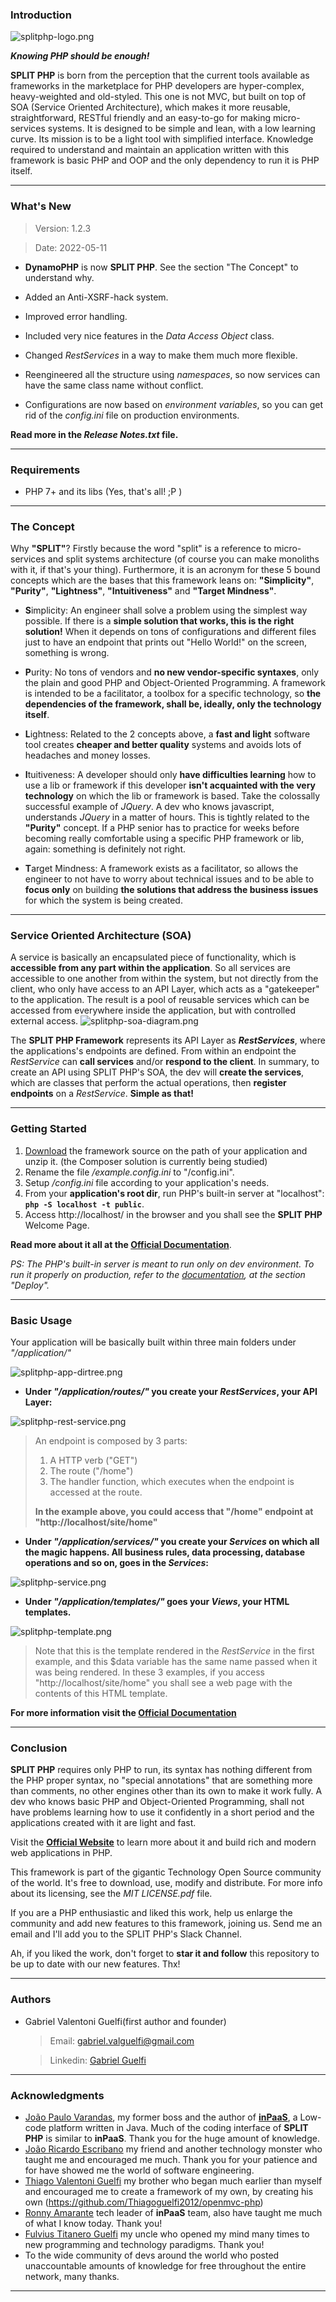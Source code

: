 ### Introduction ###
![splitphp-logo.png](https://split-php-framework.s3.sa-east-1.amazonaws.com/SPLIT_PHP-logo-full.png)

***Knowing PHP should be enough!***

**SPLIT PHP** is born from the perception that the current tools available as frameworks in the marketplace for PHP developers are hyper-complex, heavy-weighted and old-styled. This one is not MVC, but built on top of SOA (Service Oriented Architecture), which makes it more reusable, straightforward, RESTful friendly and an easy-to-go for making micro-services systems. It is designed to be simple and lean, with a low learning curve. Its mission is to be a light tool with simplified interface. Knowledge required to understand and maintain an application written with this framework is basic PHP and OOP and the only dependency to run it is PHP itself.

---

### What's New ###

> Version: 1.2.3

> Date: 2022-05-11

* **DynamoPHP** is now **SPLIT PHP**. See the section "The Concept" to understand why.

* Added an Anti-XSRF-hack system.

* Improved error handling.

* Included very nice features in the *Data Access Object* class.

* Changed *RestServices* in a way to make them much more flexible.

* Reengineered all the structure using *namespaces*, so now services can have the same class name without conflict.

* Configurations are now based on *environment variables*, so you can get rid of the *config.ini* file on production environments.

**Read more in the *Release Notes.txt* file.**

---

### Requirements ###
* PHP 7+ and its libs (Yes, that's all! ;P )

---

### The Concept ###
Why **"SPLIT"**? Firstly because the word "split" is a reference to micro-services and split systems architecture (of course you can make monoliths with it, if that's your thing). Furthermore, it is an acronym for these 5 bound concepts which are the bases that this framework leans on: **"Simplicity"**, **"Purity"**, **"Lightness"**, **"Intuitiveness"** and **"Target Mindness"**.

* **S**implicity: An engineer shall solve a problem using the simplest way possible. If there is a **simple solution that works, this is the right solution!** When it depends on tons of configurations and different files just to have an endpoint that prints out "Hello World!" on the screen, something is wrong.

* **P**urity: No tons of vendors and **no new vendor-specific syntaxes**, only the plain and good PHP and Object-Oriented Programming. A framework is intended to be a facilitator, a toolbox for a specific technology, so **the dependencies of the framework, shall be, ideally, only the technology itself**.

* **L**ightness: Related to the 2 concepts above, a **fast and light** software tool creates **cheaper and better quality** systems and avoids lots of headaches and money losses.

* **I**tuitiveness: A developer should only **have difficulties learning** how to use a lib or framework if this developer **isn't acquainted with the very technology** on which the lib or framework is based. Take the colossally successful example of *JQuery*. A dev who knows javascript, understands *JQuery* in a matter of hours. This is tightly related to the **"Purity"** concept. If a PHP senior has to practice for weeks before becoming really comfortable using a specific PHP framework or lib, again: something is definitely not right.

* **T**arget Mindness: A framework exists as a facilitator, so allows the engineer to not have to worry about technical issues and to be able to **focus only** on building **the solutions that address the business issues** for which the system is being created.

---

### Service Oriented Architecture (SOA) ###
A service is basically an encapsulated piece of functionality, which is **accessible from any part within the application**. So all services are accessible to one another from within the system, but not directly from the client, who only have access to an API Layer, which acts as a "gatekeeper" to the application. The result is a pool of reusable services which can be accessed from everywhere inside the application, but with controlled external access.
![splitphp-soa-diagram.png](https://split-php-framework.s3.sa-east-1.amazonaws.com/introduction-soa-1.png)

The **SPLIT PHP Framework** represents its API Layer as ***RestServices***, where the applications's endpoints are defined. From within an endpoint the *RestService* can **call services** and/or **respond to the client**. In summary, to create an API using SPLIT PHP's SOA, the dev will **create the services**, which are classes that perform the actual operations, then **register endpoints** on a *RestService*. **Simple as that!**

---

### Getting Started ###
1. [Download](https://github.com/gabriel-guelfi/splitphp/archive/refs/tags/v1.2.zip) the framework source on the path of your application and unzip it. (the Composer solution is currently being studied)
2. Rename the file */example.config.ini* to "/config.ini".
3. Setup */config.ini* file according to your application's needs.
4. From your **application's root dir**, run PHP's built-in server at "localhost": **`php -S localhost -t public`**.
5. Access http://localhost/ in the browser and you shall see the **SPLIT PHP** Welcome Page.

**Read more about it all at the [Official Documentation](http://splitphp.org/docs#getstarted)**.

*PS: The PHP's built-in server is meant to run only on dev environment. To run it properly on production, refer to the [documentation](http://splitphp.org/docs#deploy), at the section "Deploy".*

---

### Basic Usage ###
Your application will be basically built within three main folders under *"/application/"*

![splitphp-app-dirtree.png](https://split-php-framework.s3.sa-east-1.amazonaws.com/splitphp-application-dirtree.png)

* **Under *"/application/routes/"* you create your *RestServices*, your API Layer:**

![splitphp-rest-service.png](https://split-php-framework.s3.sa-east-1.amazonaws.com/splitphp-restservice-example.png)
> An endpoint is composed by 3 parts:
> 1. A HTTP verb ("GET")
> 2. The route ("/home")
> 3. The handler function, which executes when the endpoint is accessed at the route.
> 
> **In the example above, you could access that "/home" endpoint at "http://localhost/site/home"**

* **Under *"/application/services/"* you create your *Services* on which all the magic happens. All business rules, data processing, database operations and so on, goes in the *Services*:**

![splitphp-service.png](https://split-php-framework.s3.sa-east-1.amazonaws.com/splitphp-service-example.png)

* **Under *"/application/templates/"* goes your *Views*, your HTML templates.**

![splitphp-template.png](https://split-php-framework.s3.sa-east-1.amazonaws.com/splitphp-template-example.png)

> Note that this is the template rendered in the *RestService* in the first example, and this $data variable has the same
> name passed when it was being rendered. In these 3 examples, if you access "http://localhost/site/home" you shall see 
> a web page with the contents of this HTML template.

**For more information visit the [Official Documentation](http://splitphp.org/docs)**

---

### Conclusion ###
**SPLIT PHP** requires only PHP to run, its syntax has nothing different from the PHP proper syntax, no "special annotations" that are something more than comments, no other engines other than its own to make it work fully. A dev who knows basic PHP and Object-Oriented Programming, shall not have problems learning how to use it confidently in a short period and the applications created with it are light and fast.

Visit the **[Official Website](http://splitphp.org)** to learn more about it and build rich and modern web applications in PHP.

This framework is part of the gigantic Technology Open Source community of the world. It's free to download, use, modify and distribute. For more info about its licensing, see the *MIT LICENSE.pdf* file. 

If you are a PHP enthusiastic and liked this work, help us enlarge the community and add new features to this framework, joining us. Send me an email and I'll add you to the SPLIT PHP's Slack Channel.

Ah, if you liked the work, don't forget to **star it and follow** this repository to be up to date with our new features. Thx!

---
### Authors ###
* Gabriel Valentoni Guelfi(first author and founder)
  > Email: gabriel.valguelfi@gmail.com

  > Linkedin: [Gabriel Guelfi](https://br.linkedin.com/in/gabriel-valentoni-guelfi-30ba8b4b)

---

### Acknowledgments ###
* [João Paulo Varandas](https://www.linkedin.com/in/joaovarandas/), my former boss and the author of **[inPaaS](https://www.inpaas.com/)**, a Low-code platform written in Java. Much of the coding interface of **SPLIT PHP** is similar to **inPaaS**. Thank you for the huge amount of knowledge.
* [João Ricardo Escribano](https://www.linkedin.com/in/joaoescribano/) my friend and another technology monster who taught me and encouraged me much. Thank you for your patience and for have showed me the world of software engineering.
* [Thiago Valentoni Guelfi](https://www.linkedin.com/in/thiago-valentoni-guelfi-198a4174/) my brother who began much earlier than myself and encouraged me to create a framework of my own, by creating his own (https://github.com/Thiagoguelfi2012/openmvc-php)
* [Ronny Amarante](https://www.linkedin.com/in/ronnyamarante/) tech leader of **inPaaS** team, also have taught me much of what I know today. Thank you!
* [Fulvius Titanero Guelfi](https://www.linkedin.com/in/fulviusguelfi/) my uncle who opened my mind many times to new programming and technology paradigms. Thank you!
* To the wide community of devs around the world who posted unaccountable amounts of knowledge for free throughout the entire network, many thanks.

---